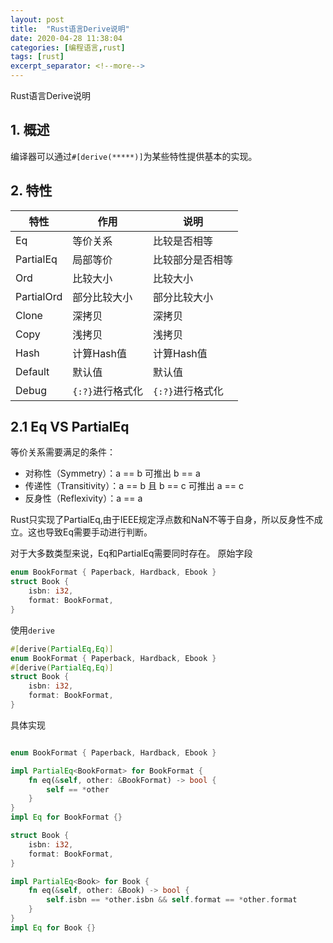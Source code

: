 ```yaml
---
layout: post
title:  "Rust语言Derive说明"
date: 2020-04-28 11:38:04
categories: [编程语言,rust]
tags: [rust]
excerpt_separator: <!--more-->
---
```

Rust语言Derive说明
<!--more-->

## 1. 概述
编译器可以通过`#[derive(*****)]`为某些特性提供基本的实现。

## 2. 特性

|特性|作用|说明|
|---|---|---|
|Eq|等价关系|比较是否相等|
|PartialEq|局部等价|比较部分是否相等|
|Ord|比较大小|比较大小|
|PartialOrd|部分比较大小|部分比较大小|
|Clone|深拷贝|深拷贝|
|Copy|浅拷贝|浅拷贝|
|Hash|计算Hash值|计算Hash值|
|Default|默认值|默认值|
|Debug|`{:?}`进行格式化|`{:?}`进行格式化|

## 2.1 Eq VS PartialEq

等价关系需要满足的条件：

* 对称性（Symmetry）：a == b 可推出 b == a
* 传递性（Transitivity）：a == b 且 b == c 可推出 a == c
* 反身性（Reflexivity）：a == a

Rust只实现了PartialEq,由于IEEE规定浮点数和NaN不等于自身，所以反身性不成立。这也导致Eq需要手动进行判断。

对于大多数类型来说，Eq和PartialEq需要同时存在。
原始字段
```rust
enum BookFormat { Paperback, Hardback, Ebook }
struct Book {
    isbn: i32,
    format: BookFormat,
}
```
使用`derive`
```rust
#[derive(PartialEq,Eq)]
enum BookFormat { Paperback, Hardback, Ebook }
#[derive(PartialEq,Eq)]
struct Book {
    isbn: i32,
    format: BookFormat,
}
```
具体实现
```rust

enum BookFormat { Paperback, Hardback, Ebook }

impl PartialEq<BookFormat> for BookFormat {
    fn eq(&self, other: &BookFormat) -> bool {
        self == *other
    }
}
impl Eq for BookFormat {}

struct Book {
    isbn: i32,
    format: BookFormat,
}

impl PartialEq<Book> for Book {
    fn eq(&self, other: &Book) -> bool {
        self.isbn == *other.isbn && self.format == *other.format
    }
}
impl Eq for Book {}
```